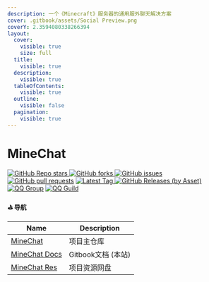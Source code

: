 ```yaml
---
description: 一个《Minecraft》服务器的通用服外聊天解决方案
cover: .gitbook/assets/Social Preview.png
coverY: 2.3594080338266394
layout:
  cover:
    visible: true
    size: full
  title:
    visible: true
  description:
    visible: true
  tableOfContents:
    visible: true
  outline:
    visible: false
  pagination:
    visible: true
---
```


# MineChat

[![GitHub Repo stars](https://img.shields.io/github/stars/Cdm2883/MineChat?color=dfb317\&style=for-the-badge) ![GitHub forks](https://img.shields.io/github/forks/Cdm2883/MineChat?color=97ca00\&style=for-the-badge) ](https://github.com/Cdm2883/MineChat)[![GitHub issues](https://img.shields.io/github/issues/Cdm2883/MineChat?color=007ec6\&style=for-the-badge)](https://github.com/Cdm2883/MineChat/issues) [![GitHub pull requests](https://img.shields.io/github/issues-pr/Cdm2883/MineChat?color=fe7d37\&style=for-the-badge)](https://github.com/Cdm2883/MineChat/pulls) [![Latest Tag](https://img.shields.io/github/v/tag/Cdm2883/MineChat?label=LATEST%20TAG\&style=for-the-badge) ![GitHub Releases (by Asset)](https://img.shields.io/github/downloads/Cdm2883/MineChat/latest/total?style=for-the-badge) ](https://github.com/Cdm2883/MineChat/releases/latest)[![QQ Group](https://img.shields.io/badge/QQ\_Group-Cdm's\_group-0099ff?style=for-the-badge\&logo=data%3Aimage%2Fpng%3Bbase64%2CiVBORw0KGgoAAAANSUhEUgAAAGAAAABgCAYAAADimHc4AAAACXBIWXMAACE4AAAhOAFFljFgAAAAAXNSR0IArs4c6QAAAARnQU1BAACxjwv8YQUAAARcSURBVHgB7Z2NUdswFMf%2F6XWAdALEBNAJaiZomQAzQekEJBOUTsAIzQawQekEdicgnUDVO8uHa0icSHqyJb%2Ffnc6Q5GxLT%2B9DlvwECIIgCIIgzJEFJo7WujCHc1PO7HFpiur9rDZla4%2B%2FTXky5XGxWGwhHA81uin3pjxrPx5MKU1ZQhjGNlalw1OZcmuKgvAa3fT4J81PZUoJ4QXTIN91fB703LXBNMDSNsRYVHoCQhglCrIVf8DraCY2FCVdmGjpCSMRXQC6iUh%2BYfzGbxlVCO8Qn3tMp%2FEJ6hA%2FxzJHUQVgKnlrDl8wPRSajpEv1MP09FkhMtF8gKlchWmZnl2cGn9QIxJRTJBuBj8KaRDVFEXRgIR6fwtFRY%2BIALsGJNb7W24RCXYNSLD3t0TRAlYNMI1PIadCmkQJl7lN0BRj%2FkO50hHmEdhMkL35Z6QNuxni1IAC6cOuwZwCSNn8tHwGM5wCOEP60OMTBUZYBGDt%2FznyoAAjXBqQS%2BMTrHURAQyjwAiXABTygdWXcQkgBwfcosAIlwCyWonGGQmJCToMtg4lGnAYyQkgNxSYCC4ALSuRj4JDA0QARxBcADFXFOSA%2BICR4fABCvmRVBRUIj%2FY5gWCT0kmvApiCJbpyaAakPgqiCFYZvhCm6AS%2BcKySiKYAKzzZZ9DHRFq%2FBKBCakBJfIneAcL5oQzdr59gjrjIBqQufPtE9QZhzJBJeZDUGfsLYAZON8%2BQZ1xCA0oMD%2BCdThvJzwj59vnQ4h0OF4aYBqf1v8ozJMbBMDXBAW5iUT5hAD4CiDITSQKpdgp4ImzAOzFFeZNAU98NCCH9f%2B%2BeFsAHwHM2fy0FL4zgE4CsBfNaQW0D16WwFUDCggtBTxwFYDY%2Fxe8TLGrAHJafu7L0g5InThaADMf%2Fe6igCMuGqAg9HG2CC4CGFK3GnmyL6lfPBM0cLE18hXAtz3fKTjiIoCTHZ%2FX5vHsyhz%2FID%2B2dh74x47vl64DspA%2B4MIe96lqqrR1WmG3hjtNU7oI4K0LrTvL0nMUAO1JADsBc4km2WufaALos7Gmp4UE4D1TNDE27R82w%2B4agXARQLdxa%2FSck%2B0lOWlB3V8HZP6%2Fw25%2FcBQ%2BAqjRLFKq3%2FhNsB4yAR7f%2BtDU%2B6b3XY0YUHZZfUD%2Bfc2zE8YYqD11pOjnTjcLE6aFbrYjSR32JK6saSt1%2BktW2NMYc7%2Bkd410Wcd44zNG4laKGL4iLSjyOUUEYgiABii0XUkqU5gU5X2M9b4z%2B3vCndFjjTS4zi59va0QPSuqMW2o8TfIFd3solHpaVJiBN4jErpZSXeF6SbzuDL3SMdNzE1AuccB1NgUAZVIZzxQo3nEsF6knHhEN%2FtDVjpt2DdyYNEAe%2BMr5AHtS3wBJjhyReSQtr7PJVd0xBWG1sgLNqfMZYIUmpFvgWYSv7sN%2BRL7I6Et%2Fq%2Fwtlf%2B4mX7cnTOe9I7t%2BqcY%2Bia6JyvPTcdaSpyI1nABEEQBEEQQvMP82DW%2Bu24kOQAAAAASUVORK5CYII%3D)](https://qm.qq.com/cgi-bin/qm/qr?k=Vcspr10ZnFcPd29hgPUgmxcBPsPni6pC\&jump\_from=webapi\&authKey=uKMeRLS8aWCJwEXlYmkKeg1aBg4xmt/UbdXvEejPDOqCxhIKpqLK8Q+qG4ZFl0Nn) [![QQ Guild](https://img.shields.io/badge/QQ\_Guild-MineChat-1fa5ff?style=for-the-badge\&logo=data%3Aimage%2Fpng%3Bbase64%2CiVBORw0KGgoAAAANSUhEUgAAADAAAAAwCAMAAABg3Am1AAAAhFBMVEUAAAAAmf8AkP8Amv8Amf8Al%2F8Alf8Amf8Amf8Amf8Amf8Amf8Amf8Amv8AmP8Al%2F8Anv8AmP8Amf8Amf8AmP8Amf8AmP8Amf8AmP8Amf8Amf8AmP8Amf8Amf8Amv8Amv8Ak%2F8Amf8Amf8Amf8Amf8Amf8Al%2F8Al%2F8Amf8Amf8Amf8Amf%2FLu1RTAAAAK3RSTlMA%2BwS590YIOO3GyzvUtEgRCserjj7BYlsl5qeBe1UrHxfgpIpwZk0x25uAW%2FA47wAAAbJJREFUSMftVMl2wjAQs00WZ4VAIEDZdzr%2F%2F3%2FVOPVz0xfM49Je0CUWM8ITWbF4428QjUYj5agCjXz9w1QG%2BipaCR4NaVoy7QUKV02037pfPkjSxCcI0TAVDmPwmU9wpuDnCConkpnwYEKSVk4wDIiCoU8wgGDtBJkkylXv7EkxYGgiSrFsUeSg2iyXxtyuGx5ISu0%2Bzg2DtmzhKN1tp3PDv8Op660KyzAMy7hA6VDzmmk900SLhmuXXf8xjClwJimYhOEfR0mJUYodaiuIRAN9gedDzBcYYf5CkmIzwgtJWvMIryRpBcHklSTdu4bH%2FUliKIZQFQQXJu2EM9AxKHg%2FIu1GYMHRZL0P2yyO4%2BzaYARd83JrBAVe6XOTgc9FF6jYrEmDfYn%2BCMdoeEDHX6PsyfbbhVyZY5Tf%2FNw9jK2kDliGP61dVsuuYJNUCUOjmE%2BrpApYcTihU4Mm1WDeY2okdjlMikWkxEUTj85JAgX6g7HBDrc29%2FGNzCv5k1TaSwzr3dQoZPbsEjvYhuES7U%2BSNOFzYoH7GBLx%2FBJzOzZpUvv61ThP041wYL%2B8MP698R%2F4AgoQNmpSPKxNAAAAAElFTkSuQmCC)](https://pd.qq.com/s/62p2d8ewp)

#### ⛳ 导航

| Name                                                      | Description    |
| --------------------------------------------------------- | -------------- |
| [MineChat](https://github.com/Cdm2883/MineChat)           | 项目主仓库          |
| [MineChat Docs](https://github.com/Cdm2883/MineChat-Docs) | Gitbook文档 (本站) |
| [MineChat Res](https://pan.qingfong.com:666/s/m0MuD)      | 项目资源网盘         |
